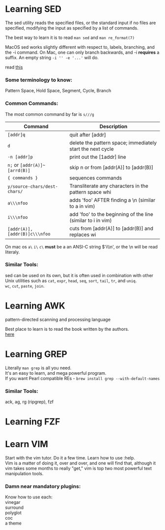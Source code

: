# Learning SED
The sed utility reads the specified files, or the standard input if no files
are specified, modifying the input as specified by a list of commands. <br>

The best way to learn it is to read `man sed` and `man re_format(7)`<br>

MacOS sed works slightly different with respect to, labels, branching, and
the -i command. On Mac, one can only branch backwards, and -i <b>requires</b>
a suffix. An empty string `-i '' -e '...'` will do.<br>

read [this](https://unix.stackexchange.com/questions/13711/differences-between-sed-on-mac-osx-and-other-standard-sed) <br>

### Some terminology to know:
Pattern Space, Hold Space, Segment, Cycle, Branch <br>

### Common Commands:
The most common command by far is `s///g`<br>

|Command | Description |
|---|---|
|`[addr]q` | quit after [addr]|
|`d` | delete the pattern space; immediately start the next cycle|
|`-n [addr]p` | print out the [1addr] line|
|`n;` or `[addr(A)]~[arrd(B)]` | skip n or from [addr(A)] to [addr(B)]|
|`{ commands }` | sequences commands|
|`y/source-chars/dest-chars/` | Transliterate any characters in the pattern space whi|match any of the source-chars with the corresponding character in dest-chars. |
|`a\\\nfoo` | adds 'foo' AFTER finding a \n (similar to a in vim)|
|`i\\\nfoo` | add 'foo' to the beginning of the line (similar to i in vim)|
|`[addr(A)],[addr(B)]c\\\nfoo` | cuts from [addr(A)] to [addr(B)] and replaces wi|'foo'|

On mac os `a\` `i\` `c\` <b>must</b> be a an ANSI-C string $'i\\\n', or the \n will be read literaly.<br>

### Similar Tools:
sed can be used on its own, but it is often used in combination with
other Unix utilities such as `cat`, `expr`, `head`, `seq`,
`sort`, `tail`, `tr`, and `uniq`. <br>
`wc`, `cut`, `paste`, `join`. <br>

# Learning AWK
pattern-directed scanning and processing language <br>

Best place to learn is to read the book written by the authors.<br>
[here](https://github.com/tpn/pdfs/blob/master/The%20AWK%20Programming%20Language%20(1988).pdf) <br>

# Learning GREP
Literally `man grep` is all you need.<br>
It's an easy to learn, and mega powerful program.<br>
If you want Pearl compatible REs - `brew install grep --with-default-names`<br>

### Similar Tools:
ack, ag, rg (ripgrep), fzf<br>

# Learning FZF



# Learn VIM
Start with the vim tutor. Do it a few time. Learn how to use :help. <br>
Vim is a matter of doing it, over and over, and one will find that, although
it vim takes some months to really "get," vim is top two most powerful text
manipulation tools. <br>

### Damn near mandatory plugins:
Know how to use each:<br>
vinegar <br>
surround <br>
polyglot <br>
coc <br>
a theme <br>
